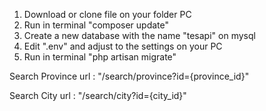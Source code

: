 1. Download or clone file on your folder PC
2. Run in terminal "composer update"
3. Create a new database with the name "tesapi" on mysql
4. Edit ".env" and adjust to the settings on your PC
5. Run in terminal "php artisan migrate"

Search Province
 url : "/search/province?id={province_id}"
 
Search City
 url : "/search/city?id={city_id}"
